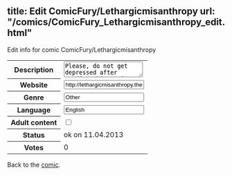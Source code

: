title: Edit ComicFury/Lethargicmisanthropy
url: "/comics/ComicFury_Lethargicmisanthropy_edit.html"
---
Edit info for comic ComicFury/Lethargicmisanthropy

<form name="comic" action="http://gaepostmail.appengine.com/comic" name="post">
<table class="comicinfo">
<tr>
<th>Description</th><td><textarea name="description">Please, do not get depressed after reading this comic. That is my job.</textarea></td>
</tr>
<tr>
<th>Website</th><td><input type="text" name="url" value="http://lethargicmisanthropy.thecomicseries.com/"/></td>
</tr>
<tr>
<th>Genre</th><td><input type="text" name="genre" value="Other"/></td>
</tr>
<tr>
<th>Language</th><td><input type="text" name="language" value="English"/></td>
</tr>
<tr>
<th>Adult content</th><td><input type="checkbox" name="adult" value="adult" /></td>
</tr>
<tr>
<th>Status</th><td>ok on 11.04.2013</td>
</tr>
<tr>
<th>Votes</th><td>0</div></td>
</tr>
</table>
</form>

Back to the [comic](/comics/ComicFury_Lethargicmisanthropy.html).
